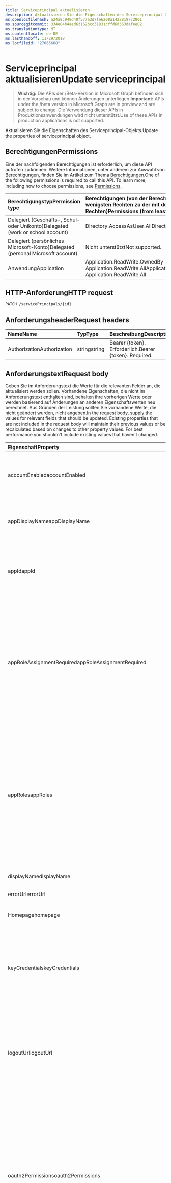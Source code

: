 ```yaml
---
title: Serviceprincipal aktualisieren
description: Aktualisieren Sie die Eigenschaften des Serviceprincipal-Objekts.
ms.openlocfilehash: a24a8c949d48f577a3d7fe6208a1422819772801
ms.sourcegitcommit: 334e84b4aed63162bcc31831cffd6d363dafee02
ms.translationtype: MT
ms.contentlocale: de-DE
ms.lasthandoff: 11/29/2018
ms.locfileid: "27065668"
---
```

# <a name="update-serviceprincipal"></a><span data-ttu-id="0132a-103">Serviceprincipal aktualisieren</span><span class="sxs-lookup"><span data-stu-id="0132a-103">Update serviceprincipal</span></span>

> <span data-ttu-id="0132a-104">**Wichtig:** Die APIs der /Beta-Version in Microsoft Graph befinden sich in der Vorschau und können Änderungen unterliegen.</span><span class="sxs-lookup"><span data-stu-id="0132a-104">**Important:** APIs under the /beta version in Microsoft Graph are in preview and are subject to change.</span></span> <span data-ttu-id="0132a-105">Die Verwendung dieser APIs in Produktionsanwendungen wird nicht unterstützt.</span><span class="sxs-lookup"><span data-stu-id="0132a-105">Use of these APIs in production applications is not supported.</span></span>

<span data-ttu-id="0132a-106">Aktualisieren Sie die Eigenschaften des Serviceprincipal-Objekts.</span><span class="sxs-lookup"><span data-stu-id="0132a-106">Update the properties of serviceprincipal object.</span></span>
## <a name="permissions"></a><span data-ttu-id="0132a-107">Berechtigungen</span><span class="sxs-lookup"><span data-stu-id="0132a-107">Permissions</span></span>
<span data-ttu-id="0132a-p102">Eine der nachfolgenden Berechtigungen ist erforderlich, um diese API aufrufen zu können. Weitere Informationen, unter anderem zur Auswahl von Berechtigungen, finden Sie im Artikel zum Thema [Berechtigungen](/graph/permissions-reference).</span><span class="sxs-lookup"><span data-stu-id="0132a-p102">One of the following permissions is required to call this API. To learn more, including how to choose permissions, see [Permissions](/graph/permissions-reference).</span></span>

|<span data-ttu-id="0132a-110">Berechtigungstyp</span><span class="sxs-lookup"><span data-stu-id="0132a-110">Permission type</span></span>      | <span data-ttu-id="0132a-111">Berechtigungen (von der Berechtigung mit den wenigsten Rechten zu der mit den meisten Rechten)</span><span class="sxs-lookup"><span data-stu-id="0132a-111">Permissions (from least to most privileged)</span></span>              |
|:--------------------|:---------------------------------------------------------|
|<span data-ttu-id="0132a-112">Delegiert (Geschäfts-, Schul- oder Unikonto)</span><span class="sxs-lookup"><span data-stu-id="0132a-112">Delegated (work or school account)</span></span> | <span data-ttu-id="0132a-113">Directory.AccessAsUser.All</span><span class="sxs-lookup"><span data-stu-id="0132a-113">Directory.AccessAsUser.All</span></span>    |
|<span data-ttu-id="0132a-114">Delegiert (persönliches Microsoft-Konto)</span><span class="sxs-lookup"><span data-stu-id="0132a-114">Delegated (personal Microsoft account)</span></span> | <span data-ttu-id="0132a-115">Nicht unterstützt</span><span class="sxs-lookup"><span data-stu-id="0132a-115">Not supported.</span></span>    |
|<span data-ttu-id="0132a-116">Anwendung</span><span class="sxs-lookup"><span data-stu-id="0132a-116">Application</span></span> | <span data-ttu-id="0132a-117">Application.ReadWrite.OwnedBy Application.ReadWrite.All</span><span class="sxs-lookup"><span data-stu-id="0132a-117">Application.ReadWrite.OwnedBy, Application.ReadWrite.All</span></span> |

## <a name="http-request"></a><span data-ttu-id="0132a-118">HTTP-Anforderung</span><span class="sxs-lookup"><span data-stu-id="0132a-118">HTTP request</span></span>
<!-- { "blockType": "ignored" } -->
```http
PATCH /servicePrincipals/{id}
```
## <a name="request-headers"></a><span data-ttu-id="0132a-119">Anforderungsheader</span><span class="sxs-lookup"><span data-stu-id="0132a-119">Request headers</span></span>
| <span data-ttu-id="0132a-120">Name</span><span class="sxs-lookup"><span data-stu-id="0132a-120">Name</span></span>       | <span data-ttu-id="0132a-121">Typ</span><span class="sxs-lookup"><span data-stu-id="0132a-121">Type</span></span> | <span data-ttu-id="0132a-122">Beschreibung</span><span class="sxs-lookup"><span data-stu-id="0132a-122">Description</span></span>|
|:-----------|:------|:----------|
| <span data-ttu-id="0132a-123">Authorization</span><span class="sxs-lookup"><span data-stu-id="0132a-123">Authorization</span></span>  | <span data-ttu-id="0132a-124">string</span><span class="sxs-lookup"><span data-stu-id="0132a-124">string</span></span>  | <span data-ttu-id="0132a-p103">Bearer {token}. Erforderlich.</span><span class="sxs-lookup"><span data-stu-id="0132a-p103">Bearer {token}. Required.</span></span> |

## <a name="request-body"></a><span data-ttu-id="0132a-127">Anforderungstext</span><span class="sxs-lookup"><span data-stu-id="0132a-127">Request body</span></span>
<span data-ttu-id="0132a-p104">Geben Sie im Anforderungstext die Werte für die relevanten Felder an, die aktualisiert werden sollen. Vorhandene Eigenschaften, die nicht im Anforderungstext enthalten sind, behalten ihre vorherigen Werte oder werden basierend auf Änderungen an anderen Eigenschaftswerten neu berechnet. Aus Gründen der Leistung sollten Sie vorhandene Werte, die nicht geändert wurden, nicht angeben.</span><span class="sxs-lookup"><span data-stu-id="0132a-p104">In the request body, supply the values for relevant fields that should be updated. Existing properties that are not included in the request body will maintain their previous values or be recalculated based on changes to other property values. For best performance you shouldn't include existing values that haven't changed.</span></span>

| <span data-ttu-id="0132a-131">Eigenschaft</span><span class="sxs-lookup"><span data-stu-id="0132a-131">Property</span></span>     | <span data-ttu-id="0132a-132">Typ</span><span class="sxs-lookup"><span data-stu-id="0132a-132">Type</span></span>   |<span data-ttu-id="0132a-133">Beschreibung</span><span class="sxs-lookup"><span data-stu-id="0132a-133">Description</span></span>|
|:---------------|:--------|:----------|
|<span data-ttu-id="0132a-134">accountEnabled</span><span class="sxs-lookup"><span data-stu-id="0132a-134">accountEnabled</span></span>|<span data-ttu-id="0132a-135">Boolescher Wert</span><span class="sxs-lookup"><span data-stu-id="0132a-135">Boolean</span></span>|                <span data-ttu-id="0132a-136">**true,** Wenn das Dienstkonto für den Prinzipal aktiviert ist. anderenfalls **false**.</span><span class="sxs-lookup"><span data-stu-id="0132a-136">**true** if the service principal account is enabled; otherwise, **false**.</span></span>            |
|<span data-ttu-id="0132a-137">appDisplayName</span><span class="sxs-lookup"><span data-stu-id="0132a-137">appDisplayName</span></span>|<span data-ttu-id="0132a-138">String</span><span class="sxs-lookup"><span data-stu-id="0132a-138">String</span></span>|<span data-ttu-id="0132a-139">Der Anzeigename, der von der zugeordneten Anwendung verfügbar gemacht werden.</span><span class="sxs-lookup"><span data-stu-id="0132a-139">The display name exposed by the associated application.</span></span>|
|<span data-ttu-id="0132a-140">appId</span><span class="sxs-lookup"><span data-stu-id="0132a-140">appId</span></span>|<span data-ttu-id="0132a-141">Zeichenfolge</span><span class="sxs-lookup"><span data-stu-id="0132a-141">String</span></span>|<span data-ttu-id="0132a-142">Der eindeutige Bezeichner für die zugewiesene Anwendung (dessen **AppId** -Eigenschaft).</span><span class="sxs-lookup"><span data-stu-id="0132a-142">The unique identifier for the associated application (its **appId** property).</span></span>|
|<span data-ttu-id="0132a-143">appRoleAssignmentRequired</span><span class="sxs-lookup"><span data-stu-id="0132a-143">appRoleAssignmentRequired</span></span>|<span data-ttu-id="0132a-144">Boolesch</span><span class="sxs-lookup"><span data-stu-id="0132a-144">Boolean</span></span>|<span data-ttu-id="0132a-145">Gibt an, ob ein **AppRoleAssignment** für einen Benutzer oder Gruppe erforderlich ist, bevor Azure AD einen Benutzer oder eine Zugriffstoken an die Anwendung ausstellt.</span><span class="sxs-lookup"><span data-stu-id="0132a-145">Specifies whether an **appRoleAssignment** to a user or group is required before Azure AD will issue a user or access token to the application.</span></span>                            <span data-ttu-id="0132a-146">**Notes**: erfordert Version 1.5 oder neuere, nicht NULL-Werte zulässt.</span><span class="sxs-lookup"><span data-stu-id="0132a-146">**Notes**: Requires version 1.5 or newer, not nullable.</span></span>            |
|<span data-ttu-id="0132a-147">appRoles</span><span class="sxs-lookup"><span data-stu-id="0132a-147">appRoles</span></span>|<span data-ttu-id="0132a-148">appRole</span><span class="sxs-lookup"><span data-stu-id="0132a-148">appRole</span></span>|<span data-ttu-id="0132a-149">Die Rollen der Anwendung von der zugeordneten Anwendung verfügbar gemacht werden.</span><span class="sxs-lookup"><span data-stu-id="0132a-149">The application roles exposed by the associated application.</span></span> <span data-ttu-id="0132a-150">Weitere Informationen finden Sie in der Definition der **AppRoles** -Eigenschaft in der Anwendung Entität **Notes**: erfordert Version 1.5 oder neuere, nicht NULL-Werte zulässt.</span><span class="sxs-lookup"><span data-stu-id="0132a-150">For more information see the **appRoles** property definition on the application entity                            **Notes**: Requires version 1.5 or newer, not nullable.</span></span>            |
|<span data-ttu-id="0132a-151">displayName</span><span class="sxs-lookup"><span data-stu-id="0132a-151">displayName</span></span>|<span data-ttu-id="0132a-152">String</span><span class="sxs-lookup"><span data-stu-id="0132a-152">String</span></span>|<span data-ttu-id="0132a-153">Der Anzeigename für den Dienstprinzipal.</span><span class="sxs-lookup"><span data-stu-id="0132a-153">The display name for the service principal.</span></span>|
|<span data-ttu-id="0132a-154">errorUrl</span><span class="sxs-lookup"><span data-stu-id="0132a-154">errorUrl</span></span>|<span data-ttu-id="0132a-155">String</span><span class="sxs-lookup"><span data-stu-id="0132a-155">String</span></span>|            |
|<span data-ttu-id="0132a-156">Homepage</span><span class="sxs-lookup"><span data-stu-id="0132a-156">homepage</span></span>|<span data-ttu-id="0132a-157">String</span><span class="sxs-lookup"><span data-stu-id="0132a-157">String</span></span>|<span data-ttu-id="0132a-158">Die URL zur Homepage der zugehörigen Anwendung.</span><span class="sxs-lookup"><span data-stu-id="0132a-158">The URL to the homepage of the associated application.</span></span>|
|<span data-ttu-id="0132a-159">keyCredentials</span><span class="sxs-lookup"><span data-stu-id="0132a-159">keyCredentials</span></span>|<span data-ttu-id="0132a-160">keyCredential</span><span class="sxs-lookup"><span data-stu-id="0132a-160">keyCredential</span></span>|<span data-ttu-id="0132a-161">Die Auflistung von wichtigen Anmeldeinformationen, die dem Prinzipal Dienst zugeordnet sind.</span><span class="sxs-lookup"><span data-stu-id="0132a-161">The collection of key credentials associated with the service principal.</span></span>                            <span data-ttu-id="0132a-162">**Hinweis:** Lässt keine Nullwerte zu.</span><span class="sxs-lookup"><span data-stu-id="0132a-162">**Notes**: not nullable.</span></span>            |
|<span data-ttu-id="0132a-163">logoutUrl</span><span class="sxs-lookup"><span data-stu-id="0132a-163">logoutUrl</span></span>|<span data-ttu-id="0132a-164">String</span><span class="sxs-lookup"><span data-stu-id="0132a-164">String</span></span>| <span data-ttu-id="0132a-165">Gibt die URL, die von Microsoft Autorisierungsdienst Abmelden ein Benutzer mit der [Vorderseite-Kanal](https://openid.net/specs/openid-connect-frontchannel-1_0.html), [Back-Kanal](https://openid.net/specs/openid-connect-backchannel-1_0.html) oder SAML Abmeldung Protokolle verwendet werden soll.</span><span class="sxs-lookup"><span data-stu-id="0132a-165">Specifies the URL that will be used by Microsoft's authorization service to logout an user using [front-channel](https://openid.net/specs/openid-connect-frontchannel-1_0.html), [back-channel](https://openid.net/specs/openid-connect-backchannel-1_0.html) or SAML logout protocols.</span></span> |
|<span data-ttu-id="0132a-166">oauth2Permissions</span><span class="sxs-lookup"><span data-stu-id="0132a-166">oauth2Permissions</span></span>|<span data-ttu-id="0132a-167">oAuth2Permission</span><span class="sxs-lookup"><span data-stu-id="0132a-167">oAuth2Permission</span></span>|<span data-ttu-id="0132a-168">Die OAuth 2.0-Berechtigungen von der zugeordneten Anwendung verfügbar gemacht werden.</span><span class="sxs-lookup"><span data-stu-id="0132a-168">The OAuth 2.0 permissions exposed by the associated application.</span></span> <span data-ttu-id="0132a-169">Weitere Informationen finden Sie in der Definition der **oauth2Permissions** -Eigenschaft in der Anwendung Entität.</span><span class="sxs-lookup"><span data-stu-id="0132a-169">For more information see the **oauth2Permissions** property definition on the application entity.</span></span>                            <span data-ttu-id="0132a-170">**Notes**: erfordert Version 1.5 oder neuere, nicht NULL-Werte zulässt.</span><span class="sxs-lookup"><span data-stu-id="0132a-170">**Notes**: Requires version 1.5 or newer, not nullable.</span></span>            |
|<span data-ttu-id="0132a-171">passwordCredentials</span><span class="sxs-lookup"><span data-stu-id="0132a-171">passwordCredentials</span></span>|<span data-ttu-id="0132a-172">passwordCredential</span><span class="sxs-lookup"><span data-stu-id="0132a-172">passwordCredential</span></span>|<span data-ttu-id="0132a-173">Die Auflistung von Anmeldeinformationen den Dienstprinzipal zugeordnet.</span><span class="sxs-lookup"><span data-stu-id="0132a-173">The collection of password credentials associated with the service principal.</span></span>                            <span data-ttu-id="0132a-174">**Hinweis:** Lässt keine Nullwerte zu.</span><span class="sxs-lookup"><span data-stu-id="0132a-174">**Notes**: not nullable.</span></span>            |
|<span data-ttu-id="0132a-175">preferredTokenSigningKeyThumbprint</span><span class="sxs-lookup"><span data-stu-id="0132a-175">preferredTokenSigningKeyThumbprint</span></span>|<span data-ttu-id="0132a-176">String</span><span class="sxs-lookup"><span data-stu-id="0132a-176">String</span></span>|<span data-ttu-id="0132a-177">Nur für interne Zwecke vorbehalten.</span><span class="sxs-lookup"><span data-stu-id="0132a-177">Reserved for internal use only.</span></span> <span data-ttu-id="0132a-178">Schreiben oder verlassen sich andernfalls auf diese Eigenschaft nicht.</span><span class="sxs-lookup"><span data-stu-id="0132a-178">Do not write or otherwise rely on this property.</span></span> <span data-ttu-id="0132a-179">Kann in zukünftigen Versionen entfernt werden.</span><span class="sxs-lookup"><span data-stu-id="0132a-179">May be removed in future versions.</span></span>                            <span data-ttu-id="0132a-180">**Notes**: erfordert Version 1.5 oder höher.</span><span class="sxs-lookup"><span data-stu-id="0132a-180">**Notes**: Requires version 1.5 or newer.</span></span>            |
|<span data-ttu-id="0132a-181">publisherName</span><span class="sxs-lookup"><span data-stu-id="0132a-181">publisherName</span></span>|<span data-ttu-id="0132a-182">String</span><span class="sxs-lookup"><span data-stu-id="0132a-182">String</span></span>|<span data-ttu-id="0132a-183">Der Anzeigename des Mandanten in dem verbundenen Anwendung angegeben wird.</span><span class="sxs-lookup"><span data-stu-id="0132a-183">The display name of the tenant in which the associated application is specified.</span></span>|
|<span data-ttu-id="0132a-184">replyUrls</span><span class="sxs-lookup"><span data-stu-id="0132a-184">replyUrls</span></span>|<span data-ttu-id="0132a-185">String</span><span class="sxs-lookup"><span data-stu-id="0132a-185">String</span></span>|<span data-ttu-id="0132a-186">Die URLs, dass Benutzertoken, um für die Anmeldung mit der zugeordneten Anwendung oder die Umleitung URIs, dass OAuth 2.0 Autorisierungscodes gesendet werden und Zugriffstoken werden für die zugewiesene Anwendung an.</span><span class="sxs-lookup"><span data-stu-id="0132a-186">The URLs that user tokens are sent to for sign in with the associated application, or the redirect URIs that OAuth 2.0 authorization codes and access tokens are sent to for the associated application.</span></span>                            <span data-ttu-id="0132a-187">**Hinweis:** Lässt keine Nullwerte zu.</span><span class="sxs-lookup"><span data-stu-id="0132a-187">**Notes**: not nullable.</span></span>            |
|<span data-ttu-id="0132a-188">samlMetadataUrl</span><span class="sxs-lookup"><span data-stu-id="0132a-188">samlMetadataUrl</span></span>|<span data-ttu-id="0132a-189">String</span><span class="sxs-lookup"><span data-stu-id="0132a-189">String</span></span>|            |
|<span data-ttu-id="0132a-190">servicePrincipalNames</span><span class="sxs-lookup"><span data-stu-id="0132a-190">servicePrincipalNames</span></span>|<span data-ttu-id="0132a-191">String</span><span class="sxs-lookup"><span data-stu-id="0132a-191">String</span></span>|<span data-ttu-id="0132a-192">Die URIs, mit denen die zugewiesene Anwendung identifiziert.</span><span class="sxs-lookup"><span data-stu-id="0132a-192">The URIs that identify the associated application.</span></span> <span data-ttu-id="0132a-193">Weitere Informationen finden Sie unter [Application Objects und Service Principal-Objekte](https://msdn.microsoft.com/library/azure/dn132633.aspx).</span><span class="sxs-lookup"><span data-stu-id="0132a-193">For more information see, [Application Objects and Service Principal Objects](https://msdn.microsoft.com/library/azure/dn132633.aspx).</span></span>                            <span data-ttu-id="0132a-194">**Notes**: keine Nullwerte zulassen der **any** -Operator ist erforderlich für Filterausdrücke auf mehrwertige Eigenschaften; Weitere Informationen finden Sie unter [unterstützte Abfragen, Filter, und Paging-Optionen](https://msdn.microsoft.com/library/azure/dn727074.aspx).</span><span class="sxs-lookup"><span data-stu-id="0132a-194">**Notes**: not nullable, the **any** operator is required for filter expressions on multi-valued properties; for more information, see [Supported Queries, Filters, and Paging Options](https://msdn.microsoft.com/library/azure/dn727074.aspx).</span></span>            |
|<span data-ttu-id="0132a-195">-Tags hinzugefügtes Markup</span><span class="sxs-lookup"><span data-stu-id="0132a-195">tags</span></span>|<span data-ttu-id="0132a-196">String</span><span class="sxs-lookup"><span data-stu-id="0132a-196">String</span></span>|                                        <span data-ttu-id="0132a-197">**Hinweis:** Lässt keine Nullwerte zu.</span><span class="sxs-lookup"><span data-stu-id="0132a-197">**Notes**: not nullable.</span></span>            |

## <a name="response"></a><span data-ttu-id="0132a-198">Antwort</span><span class="sxs-lookup"><span data-stu-id="0132a-198">Response</span></span>

<span data-ttu-id="0132a-199">Wenn der Vorgang erfolgreich war, gibt diese Methode einen `200 OK` Antwortcode und aktualisierte [ServicePrincipal](../resources/serviceprincipal.md) -Objekts in der Antworttext.</span><span class="sxs-lookup"><span data-stu-id="0132a-199">If successful, this method returns a `200 OK` response code and updated [servicePrincipal](../resources/serviceprincipal.md) object in the response body.</span></span>
## <a name="example"></a><span data-ttu-id="0132a-200">Beispiel</span><span class="sxs-lookup"><span data-stu-id="0132a-200">Example</span></span>
##### <a name="request"></a><span data-ttu-id="0132a-201">Anforderung</span><span class="sxs-lookup"><span data-stu-id="0132a-201">Request</span></span>
<span data-ttu-id="0132a-202">Nachfolgend sehen Sie ein Beispiel der Anforderung.</span><span class="sxs-lookup"><span data-stu-id="0132a-202">Here is an example of the request.</span></span>
<!-- {
  "blockType": "request",
  "name": "update_serviceprincipal"
}-->
```http
PATCH https://graph.microsoft.com/beta/servicePrincipals/{id}
Content-type: application/json
Content-length: 391

{
  "accountEnabled": true,
  "addIns": [
    {
      "id": "id-value",
      "type": "type-value",
      "properties": [
        {
          "key": "key-value",
          "value": "value-value"
        }
      ]
    }
  ],
  "appDisplayName": "appDisplayName-value",
  "appId": "appId-value",
  "appOwnerOrganizationId": "appOwnerOrganizationId-value",
  "appRoleAssignmentRequired": true
}
```
##### <a name="response"></a><span data-ttu-id="0132a-203">Antwort</span><span class="sxs-lookup"><span data-stu-id="0132a-203">Response</span></span>
<span data-ttu-id="0132a-p113">Nachfolgend sehen Sie ein Beispiel der Antwort. Hinweis: Das hier gezeigte Antwortobjekt ist möglicherweise aus Platzgründen abgeschnitten. Von einem tatsächlichen Aufruf werden alle Eigenschaften zurückgegeben.</span><span class="sxs-lookup"><span data-stu-id="0132a-p113">Here is an example of the response. Note: The response object shown here may be truncated for brevity. All of the properties will be returned from an actual call.</span></span>
<!-- {
  "blockType": "response",
  "truncated": true,
  "@odata.type": "microsoft.graph.serviceprincipal"
} -->
```http
HTTP/1.1 200 OK
Content-type: application/json
Content-length: 391

{
  "accountEnabled": true,
  "addIns": [
    {
      "id": "id-value",
      "type": "type-value",
      "properties": [
        {
          "key": "key-value",
          "value": "value-value"
        }
      ]
    }
  ],
  "appDisplayName": "appDisplayName-value",
  "appId": "appId-value",
  "appOwnerOrganizationId": "appOwnerOrganizationId-value",
  "appRoleAssignmentRequired": true
}
```

<!-- uuid: 8fcb5dbc-d5aa-4681-8e31-b001d5168d79
2015-10-25 14:57:30 UTC -->
<!-- {
  "type": "#page.annotation",
  "description": "Update serviceprincipal",
  "keywords": "",
  "section": "documentation",
  "tocPath": ""
}-->
